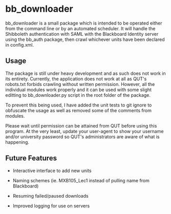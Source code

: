 # bb_downloader

bb_downloader is a small package which is intended to be operated either from the command line or by an automated scheduler.
It will handle the Shibboleth authentication with SAML with the Blackboard Identity server using the bb_auth package, then
crawl whichever units have been declared in config.xml.

## Usage

The package is still under heavy development and as such does not work in its entirety. Currently, the application does not
work at all as QUT's robots.txt forbids crawling without written permission. However, all the individual modules work properly 
and it can be used with some slight editting to bb_downloader.py script in the root folder of the package.

To prevent this being used, I have added the unit tests to git ignore to obfuscate the usage as well as removed some of the 
comments from modules.

Please wait until permission can be attained from QUT before using this program. At the very least, update your user-agent 
to show your username and/or university password so QUT's administrators are aware of what is happening.

## Future Features

* Interactive interface to add new units

* Naming schemes (ie. MXB105_Lec1 instead of pulling name from Blackboard)

* Resuming failed/paused downloads

* Improved logging for use on servers
